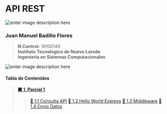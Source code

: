 # API REST
![enter image description here](https://i.imgur.com/gU9NRHL.png)
 ###  **Juan Manuel Badillo Flores**

>    **N.Control:** 19100148 \
>    **Instituto Tecnologico de Nuevo Laredo**\
>    **Ingenieria en Sistemas Computacionales**

![enter image description here](https://i.imgur.com/9KxHyxj.png)
 ####  **Tabla de Contenidos**
>    **[🟦 1. Parcial 1](https://github.com/JuanBadillo/API-REST/tree/main/Parcial1/)** 
>>    [🔵 1.1 Consulta API](https://github.com/JuanBadillo/API-REST/tree/main/Parcial1/ConsultaApi)
>>    [🔵 1.2 Hello World Express](https://github.com/JuanBadillo/API-REST/tree/main/Parcial1/ConsultaApi)
>>    [🔵 1.3 Middleware](https://github.com/JuanBadillo/API-REST/tree/main/Parcial1/ConsultaApi)
>>    [🔵 1.4 Envio Datos](https://github.com/JuanBadillo/API-REST/tree/main/Parcial1/ConsultaApi)

